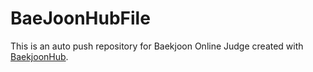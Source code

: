 # BaeJoonHubFile
This is an auto push repository for Baekjoon Online Judge created with [BaekjoonHub](https://github.com/BaekjoonHub/BaekjoonHub).
